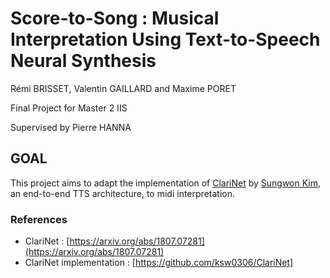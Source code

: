 # Score-to-Song : Musical Interpretation Using Text-to-Speech Neural Synthesis
Rémi BRISSET, Valentin GAILLARD and Maxime PORET

Final Project for Master 2 IIS

Supervised by Pierre HANNA


## GOAL

This project aims to adapt the implementation of [ClariNet](https://arxiv.org/pdf/1807.07281.pdf) by [Sungwon Kim](https://github.com/ksw0306/ClariNet), an end-to-end TTS architecture, to midi interpretation.


### References

- ClariNet : [https://arxiv.org/abs/1807.07281](https://arxiv.org/abs/1807.07281)
- ClariNet implementation : [https://github.com/ksw0306/ClariNet]
